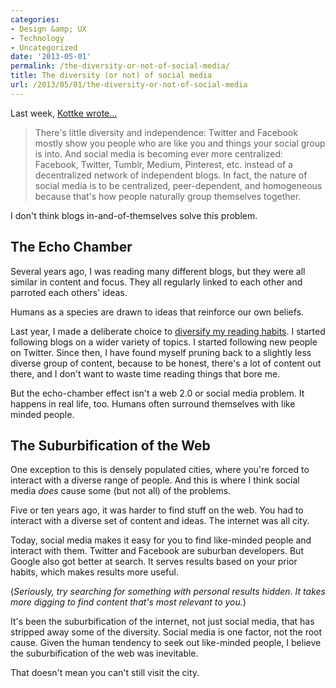```yaml
---
categories:
- Design &amp; UX
- Technology
- Uncategorized
date: '2013-05-01'
permalink: /the-diversity-or-not-of-social-media/
title: The diversity (or not) of social media
url: /2013/05/01/the-diversity-or-not-of-social-media
---
```


Last week, <a href="http://kottke.org/13/04/the-wisdom-of-crowdsourcing-manhunts">Kottke wrote...</a>

<blockquote>There's little diversity and independence: Twitter and Facebook mostly show you people who are like you and things your social group is into. And social media is becoming ever more centralized: Facebook, Twitter, Tumblr, Medium, Pinterest, etc. instead of a decentralized network of independent blogs. In fact, the nature of social media is to be centralized, peer-dependent, and homogeneous because that's how people naturally group themselves together.</blockquote>

I don't think blogs in-and-of-themselves solve this problem.
<!--more-->
<h2>The Echo Chamber</h2>

Several years ago, I was reading many different blogs, but they were all similar in content and focus. They all regularly linked to each other and parroted each others' ideas.

Humans as a species are drawn to ideas that reinforce our own beliefs.

Last year, I made a deliberate choice to <a href="https://gomakethings.com/my-goal-for-the-new-year/">diversify my reading habits</a>. I started following blogs on a wider variety of topics. I started following new people on Twitter. Since then, I have found myself pruning back to a slightly less diverse group of content, because to be honest, there's a lot of content out there, and I don't want to waste time reading things that bore me.

But the echo-chamber effect isn't a web 2.0 or social media problem. It happens in real life, too. Humans often surround themselves with like minded people.

<h2>The Suburbification of the Web</h2>

One exception to this is densely populated cities, where you're forced to interact with a diverse range of people. And this is where I think social media <em>does</em> cause some (but not all) of the problems.

Five or ten years ago, it was harder to find stuff on the web. You had to interact with a diverse set of content and ideas. The internet was all city.

Today, social media makes it easy for you to find like-minded people and interact with them. Twitter and Facebook are suburban developers. But Google also got better at search. It serves results based on your prior habits, which makes results more useful.

(<em>Seriously, try searching for something with personal results hidden. It takes more digging to find content that's most relevant to you.</em>)

It's been the suburbification of the internet, not just social media, that has stripped away some of the diversity. Social media is one factor, not the root cause. Given the human tendency to seek out like-minded people, I believe the suburbification of the web was inevitable.

That doesn't mean you can't still visit the city.